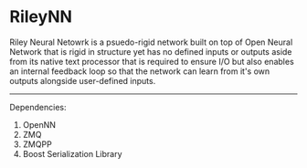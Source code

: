 # RileyNN
Riley Neural Netowrk is a psuedo-rigid network built on top of Open Neural Network that is rigid in structure yet has no defined inputs or outputs aside from its native text processor that is required to ensure I/O but also enables an internal feedback loop so that the network can learn from it's own outputs alongside user-defined inputs.


_____________
Dependencies:
1) OpenNN
2) ZMQ
3) ZMQPP
4) Boost Serialization Library
